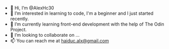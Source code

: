 - 👋 Hi, I’m @AlexHc30
- 👀 I’m interested in learning to code, I'm a beginner and I just started recently.
- 🌱 I’m currently learning front-end development with the help of The Odin Project.
- 💞️ I’m looking to collaborate on ...
- 📫 You can reach me at haiduc.alx@gmail.com

<!---
AlexHc30/AlexHc30 is a ✨ special ✨ repository because its `README.md` (this file) appears on your GitHub profile.
You can click the Preview link to take a look at your changes.
--->
